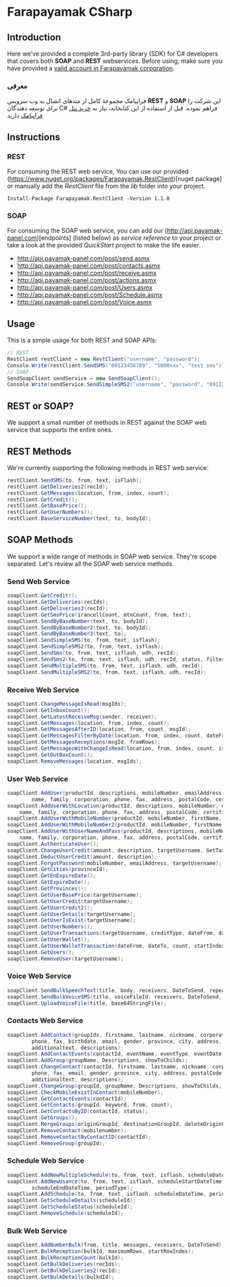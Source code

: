# Farapayamak CSharp

## Introduction
Here we've provided a complete 3rd-party library (SDK) for C# developers that covers both **SOAP** and **REST** webservices. Before using, make sure you have provided a [valid account in Farapayamak corporation](https://farapayamak.ir/start/).

### معرفی
فراپیامک مجموعۀ کامل از متدهای اتصال به وب سرویس **REST** و **SOAP** این شرکت را برای توسعه دهندگان C# فراهم نموده. قبل از استفاده از این کتابخانه، نیاز به [خرید پنل فراپیامک](https://farapayamak.ir/start/) دارید

## Instructions
### REST
For consuming the REST web service, You can use our provided (https://www.nuget.org/packages/Farapayamak.RestClient)[nuget package] or manually add the _RestClient_ file from the _lib_ folder into your project.

```
Install-Package Farapayamak.RestClient -Version 1.1.0
```
### SOAP
For consuming the SOAP web service, you can add our (http://api.payamak-panel.com)[endpoints] (listed below) as _service reference_ to your project or take a look at the provided _QuickStart_ project to make the life easier.

- http://api.payamak-panel.com/post/send.asmx
- http://api.payamak-panel.com/post/contacts.asmx
- http://api.payamak-panel.com/post/receive.asmx
- http://api.payamak-panel.com/post/actions.asmx
- http://api.payamak-panel.com/post/Users.asmx
- http://api.payamak-panel.com/post/Schedule.asmx
- http://api.payamak-panel.com/post/Voice.asmx

## Usage
This is a simple usage for both REST and SOAP APIs:
```c#
// REST
RestClient restClient = new RestClient("username", "password");
Console.Write(restClient.SendSMS("09123456789", "5000xxx", "test sms"));
// SOAP
SendSoapClient sendService = new SendSoapClient();
Console.Write(sendService.SendSimpleSMS2("username", "password", "09123456789", "5000xxx", "test sms by soap", false));
```


## REST or SOAP?
We support a small number of methods in REST against the SOAP web service that supports the entire ones.

## REST Methods
We're currently supporting the following methods in REST web service:

```c#
restClient.SendSMS(to, from, text, isFlash);
restClient.GetDeliveries2(recId);
restClient.GetMessages(location, from, index, count);
restClient.GetCredit();
restClient.GetBasePrice();
restClient.GetUserNumbers();
restClient.BaseServiceNumber(text, to, bodyId);
```

## SOAP Methods
We support a wide range of methods in SOAP web service. They're scope separated. Let's review all the SOAP web service methods.

### Send Web Service

```c#
soapClient.GetCredit();
soapClient.GetDeliveries(recIds);
soapClient.GetDeliveries3(recId);
soapClient.GetSmsPrice(irancellCount, mtnCount, from, text);
soapClient.SendByBaseNumber(text, to, bodyId);
soapClient.SendByBaseNumber2(text, to, bodyId);
soapClient.SendByBaseNumber3(text, to);
soapClient.SendSimpleSMS(to, from, text, isflash);
soapClient.SendSimpleSMS2(to, from, text, isflash);
soapClient.SendSms(to, from, text, isflash, udh, recId);
soapClient.SendSms2(to, from, text, isflash, udh, recId, status, filterId);
soapClient.SendMultipleSMS(to, from, text, isflash, udh, recId);
soapClient.SendMultipleSMS2(to, from, text, isflash, udh, recId);
```

### Receive Web Service

```c#
soapClient.ChangeMessageIsRead(msgIds);
soapClient.GetInboxCount();
soapClient.GetLatestReceiveMsg(sender, receiver);
soapClient.GetMessages(location, from, index, count);
soapClient.GetMessagesAfterID(location, from, count, msgId);
soapClient.GetMessagesFilterByDate(location, from, index, count, dateFrom, dateTo, isRead);
soapClient.GetMessagesReceptions(msgId, fromRows);
soapClient.GetMessagesWithChangeIsRead(location, from, index, count, isRead, changeIsRead);
soapClient.GetOutBoxCount();
soapClient.RemoveMessages(location, msgIds);
```

### User Web Service

```c#
soapClient.AddUser(productId, descriptions, mobileNumber, emailAddress, nationalCode, 
        name, family, corporation, phone, fax, address, postalCode, certificateNumber);
soapClient.AddUserWithLocation(productId, descriptions, mobileNumber, emailAddress, nationalCode, 
    name, family, corporation, phone, fax, address, postalCode, certificateNumber, country, province, city);
soapClient.AddUserWithMobileNumber(productId, mobileNumber, firstName, lastName, email);
soapClient.AddUserWithMobileNumber2(productId, mobileNumber, firstName, lastName, userName, email);
soapClient.AddUserWithUserNameAndPass(productId, descriptions, mobileNumber, emailAddress, nationalCode, 
    name, family, corporation, phone, fax, address, postalCode, certificateNumber, targetUserName, targetUserPassword);
soapClient.AuthenticateUser();
soapClient.ChangeUserCredit(amount, description, targetUsername, GetTax);
soapClient.DeductUserCredit(amount, description);
soapClient.ForgotPassword(mobileNumber, emailAddress, targetUsername);
soapClient.GetCities(provinceId);
soapClient.GetEnExpireDate();
soapClient.GetExpireDate();
soapClient.GetProvinces();
soapClient.GetUserBasePrice(targetUsername);
soapClient.GetUserCredit(targetUsername);
soapClient.GetUserCredit2();
soapClient.GetUserDetails(targetUsername);
soapClient.GetUserIsExist(targetUsername);
soapClient.GetUserNumbers();
soapClient.GetUserTransactions(targetUsername, creditType, dateFrom, dateTo, keyword);
soapClient.GetUserWallet();
soapClient.GetUserWalletTransaction(dateFrom, dateTo, count, startIndex, payType, payLoc);
soapClient.GetUsers();
soapClient.RemoveUser(targetUsername);
```

### Voice Web Service

```c#
soapClient.SendBulkSpeechText(title, body, receivers, DateToSend, repeatCount);
soapClient.SendBulkVoiceSMS(title, voiceFileId, receivers, DateToSend, repeatCount);
soapClient.UploadVoiceFile(title, base64StringFile);
```

### Contacts Web Service

```c#
soapClient.AddContact(groupIds, firstname, lastname, nickname, corporation, mobilenumber,
        phone, fax, birthdate, email, gender, province, city, address, postalCode, additionaldate,
        additionaltext, descriptions);
soapClient.AddContactEvents(contactId, eventName, eventType, eventDate);
soapClient.AddGroup(groupName, Descriptions, showToChilds);
soapClient.ChangeContact(contactId, firstname, lastname, nickname, corporation, mobilenumber,
        phone, fax, email, gender, province, city, address, postalCode, contactStatus,
        additionaltext, descriptions);
soapClient.ChangeGroup(groupId, groupName, Descriptions, showToChilds, groupStatus);
soapClient.CheckMobileExistInContact(mobileNumber);
soapClient.GetContactEvents(contactId);
soapClient.GetContacts(groupId, keyword, from, count);
soapClient.GetContactsByID(contactId, status);
soapClient.GetGroups();
soapClient.MergeGroups(originGroupId, destinationGroupId, deleteOriginGroup);
soapClient.RemoveContact(mobilenumber);
soapClient.RemoveContactByContactID(contactId);
soapClient.RemoveGroup(groupId);
```

### Schedule Web Service

```c#
soapClient.AddNewMultipleSchedule(to, from, text, isflash, scheduleDateTime, period);
soapClient.AddNewUsance(to, from, text, isflash, scheduleStartDateTime, countrepeat,
        scheduleEndDateTime, periodType);
soapClient.AddSchedule(to, from, text, isflash, scheduleDateTime, period);
soapClient.GetScheduleDetails(scheduleId);
soapClient.GetScheduleStatus(scheduleId);
soapClient.RemoveSchedule(scheduleId);
```

### Bulk Web Service

```c#
soapClient.AddNumberBulk(from, title, messages, receivers, DateToSend);
soapClient.BulkReception(bulkId, maximumRows, startRowIndex);
soapClient.BulkReceptionCount(bulkId);
soapClient.GetBulkDeliveries(recIds);
soapClient.GetBulkDeliveries2(recId);
soapClient.GetBulkDetails(bulkdId);
```
